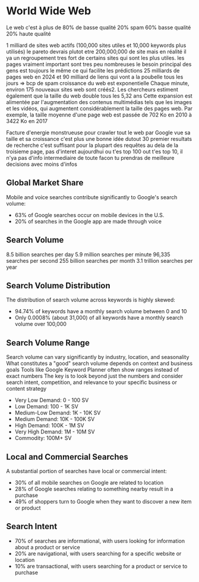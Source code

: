 # World Wide Web

Le web c'est à plus de 80% de basse qualité
20% spam
60% basse qualité
20% haute qualité

1 milliard de sites web actifs (100,000 sites utiles et 10,000 keywords plus utilisés)
le pareto devrais plutot etre 200,000,000 de site mais en réalité il ya un regroupement tres fort de certains sites qui sont les plus utiles. les pages vraiment important sont tres peu nombreuses
le besoin principal des gens est toujours le même ce qui facilite les prédictions
25 milliards de pages web en 2024 et 90 milliard de liens qui vont a la poubelle tous les jours 
=> bcp de spam
croissance du web est exponentielle
Chaque minute, environ 175 nouveaux sites web sont créés2. Les chercheurs estiment également que la taille du web double tous les 5,32 ans
 Cette expansion est alimentée par l'augmentation des contenus multimédias tels que les images et les vidéos, qui augmentent considérablement la taille des pages web. Par exemple, la taille moyenne d'une page web est passée de 702 Ko en 2010 à 3422 Ko en 2017

Facture d'energie monstrueuse pour crawler tout le web par Google
vue sa taille et sa croissance c'est plus une bonne idée dutout
30 premier resultats de recherche c'est suffisant pour la plupart des requêtes
au dela de la troisieme page, pas d'interet
aujourdhui ou t'es top 100 out t'es top 10, il n'ya pas d'info intermediaire de toute facon
tu prendras de meilleure decisions avec moins d'infos

## Global Market Share
Mobile and voice searches contribute significantly to Google's search volume:
- 63% of Google searches occur on mobile devices in the U.S.
- 20% of searches in the Google app are made through voice

## Search Volume
8.5 billion searches per day
5.9 million searches per minute
96,335 searches per second
255 billion searches per month
3.1 trillion searches per year

## Search Volume Distribution

The distribution of search volume across keywords is highly skewed:
- 94.74% of keywords have a monthly search volume between 0 and 10
- Only 0.0008% (about 31,000) of all keywords have a monthly search volume over 100,000

## Search Volume Range
Search volume can vary significantly by industry, location, and seasonality
What constitutes a "good" search volume depends on context and business goals
Tools like Google Keyword Planner often show ranges instead of exact numbers
The key is to look beyond just the numbers and consider search intent, competition, and relevance to your specific business or content strategy

- Very Low Demand:         0 - 100 SV
- Low Demand:              100 - 1K SV
- Medium-Low Demand:       1K - 10K SV
- Medium Demand:           10K - 100K SV
- High Demand:             100K - 1M SV
- Very High Demand:        1M - 10M SV
- Commodity:               100M+ SV

## Local and Commercial Searches

A substantial portion of searches have local or commercial intent:
- 30% of all mobile searches on Google are related to location
- 28% of Google searches relating to something nearby result in a purchase
- 49% of shoppers turn to Google when they want to discover a new item or product

## Search Intent

- 70% of searches are informational, with users looking for information about a product or service
- 20% are navigational, with users searching for a specific website or location
- 10% are transactional, with users searching for a product or service to purchase
